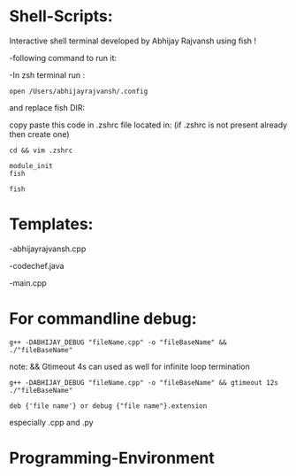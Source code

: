 # Shell-Scripts:

Interactive shell terminal developed by Abhijay Rajvansh using fish !

-following command to run it:

-In zsh terminal run :

```
open /Users/abhijayrajvansh/.config
```
and replace fish DIR:

copy paste this code in .zshrc file located in: (if .zshrc is not present already then create one)

```
cd && vim .zshrc
```
```
module_init
fish
```

```
fish
```


# Templates: 

-abhijayrajvansh.cpp

-codechef.java

-main.cpp

# For commandline debug:

```
g++ -DABHIJAY_DEBUG "fileName.cpp" -o "fileBaseName" && ./"fileBaseName"
```

note: && Gtimeout 4s can used as well for infinite loop termination

```
g++ -DABHIJAY_DEBUG "fileName.cpp" -o "fileBaseName" && gtimeout 12s ./"fileBaseName"
```

```
deb {'file name'} or debug {"file name"}.extension 
```
especially .cpp and .py

# Programming-Environment
